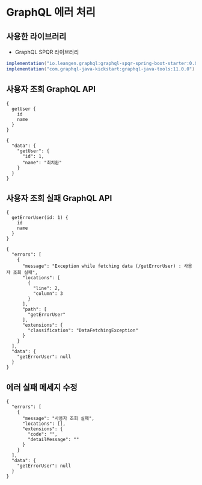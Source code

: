 # GraphQL 에러 처리
## 사용한 라이브러리 
* GraphQL SPQR 라이브러리
```groovy
implementation("io.leangen.graphql:graphql-spqr-spring-boot-starter:0.0.6")
implementation("com.graphql-java-kickstart:graphql-java-tools:11.0.0")
```

## 사용자 조회 GraphQL API
```
{
  getUser {
    id
    name
  }
}
```
```
{
  "data": {
    "getUser": {
      "id": 1,
      "name": "최치환"
    }
  }
}
```

## 사용자 조회 실패 GraphQL API
```
{
  getErrorUser(id: 1) {
    id
    name
  }
}
```
```
{
  "errors": [
    {
      "message": "Exception while fetching data (/getErrorUser) : 사용자 조회 실패",
      "locations": [
        {
          "line": 2,
          "column": 3
        }
      ],
      "path": [
        "getErrorUser"
      ],
      "extensions": {
        "classification": "DataFetchingException"
      }
    }
  ],
  "data": {
    "getErrorUser": null
  }
}
```

## 에러 실패 메세지 수정 
```
{
  "errors": [
    {
      "message": "사용자 조회 실패",
      "locations": [],
      "extensions": {
        "code": "",
        "detailMessage": ""
      }
    }
  ],
  "data": {
    "getErrorUser": null
  }
}
```
